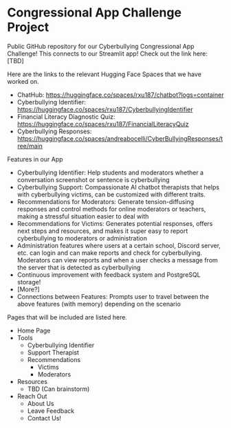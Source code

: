 # Congressional App Challenge Project
Public GitHub repository for our Cyberbullying Congressional App Challenge!
This connects to our Streamlit app! Check out the link here: [TBD]


Here are the links to the relevant Hugging Face Spaces that we have worked on.
  - ChatHub: https://huggingface.co/spaces/rxu187/chatbot?logs=container
  - Cyberbullying Identifier: https://huggingface.co/spaces/rxu187/CyberbullyingIdentifier
  - Financial Literacy Diagnostic Quiz: https://huggingface.co/spaces/rxu187/FinancialLiteracyQuiz
  - Cyberbullying Responses: https://huggingface.co/spaces/andreabocelli/CyberBullyingResponses/tree/main

Features in our App
  - Cyberbullying Identifier: Help students and moderators whether a conversation screenshot or sentence is cyberbullying
  - Cyberbullying Support: Compassionate AI chatbot therapists that helps with cyberbullying victims, can be customized with different traits.
  - Recommendations for Moderators: Generate tension-diffusing responses and control methods for online moderators or teachers, making a stressful situation easier to deal with
  - Recommendations for Victims: Generates potential responses, offers next steps and resources, and makes it super easy to report cyberbullying to moderators or administration
  - Administration features where users at a certain school, Discord server, etc. can login and can make reports and check for cyberbullying. Moderators can view reports and when a user checks a message from the server that is detected as cyberbullying
  - Continuous improvement with feedback system and PostgreSQL storage!
  -  [More?]
  - Connections between Features: Prompts user to travel between the above features (with memory) depending on the scenario

Pages that will be included are listed here.
  -  Home Page
  -  Tools
      - Cyberbullying Identifier
      - Support Therapist
      - Recommendations
          - Victims
          - Moderators
  - Resources
      - TBD (Can brainstorm)
  - Reach Out
      - About Us
      - Leave Feedback
      - Contact Us!
